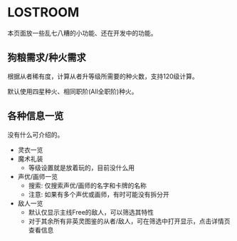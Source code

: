 # LOSTROOM

本页面放一些乱七八糟的小功能、还在开发中的功能。

## 狗粮需求/种火需求
根据从者稀有度，计算从者升等级所需要的种火数，支持120级计算。

默认使用四星种火、相同职阶(All全职阶)种火。

## 各种信息一览
没有什么可介绍的。
- 灵衣一览
- 魔术礼装
    - 等级设置就是放着玩的，目前没什么用
- 声优/画师一览
    - 搜索: 仅搜索声优/画师的名字和卡牌的名称
    - 注意: 如果有多个声优或画师，有时可能没有拆分开
- 敌人一览
  - 默认仅显示主线Free的敌人，可以筛选其特性
  - 对于其余所有非英灵图鉴的从者/敌人，可在筛选中打开显示，点击详情页查看信息

